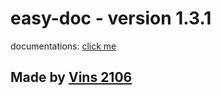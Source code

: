 # easy-doc - version 1.3.1
documentations: [click me](https://vins2106.github.io/easy-doc)

## Made by [Vins 2106](https://github.com/Vins2106)